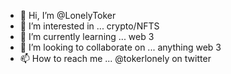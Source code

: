 - 👋 Hi, I’m @LonelyToker
- 👀 I’m interested in ... crypto/NFTS
- 🌱 I’m currently learning ... web 3
- 💞️ I’m looking to collaborate on ... anything web 3
- 📫 How to reach me ... @tokerlonely on twitter

<!---
LonelyToker/LonelyToker is a ✨ special ✨ repository because its `README.md` (this file) appears on your GitHub profile.
You can click the Preview link to take a look at your changes.
--->
